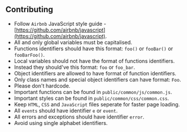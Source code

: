 ## Contributing
- Follow `Airbnb` JavaScript style guide - [https://github.com/airbnb/javascript](https://github.com/airbnb/javascript).
- All and only global variables must be capitalised.
- Functions identifiers should have this format: `foo()` or `fooBar()` or `fooBarFoo()`.
- Local variables should not have the format of functions identifiers.
- Instead they should've this format: `foo` or `foo_bar`.
- Object identifiers are allowed to have format of function identifiers.
- Only class names and special object identifiers can have format: `Foo`.
- Please don't hardcode.
- Important functions can be found in `public/common/js/common.js`.
- Important styles can be found in `public/common/css/common.css`.
- Keep `HTML`, `CSS` and `JavaScript` files seperate for faster page loading.
- All `events` should have identifier `e` or `event`.
- All errors and exceptions should have identifier `error`.
- Avoid using single alphabet identifiers.
